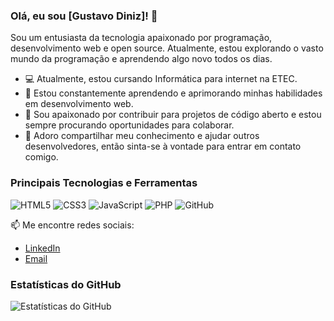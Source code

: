  ### Olá, eu sou [Gustavo Diniz]! 👋

Sou um entusiasta da tecnologia apaixonado por programação, desenvolvimento web e open source. Atualmente, estou explorando o vasto mundo da programação e aprendendo algo novo todos os dias.

- 💻 Atualmente, estou cursando Informática para internet na ETEC.
- 🌱 Estou constantemente aprendendo e aprimorando minhas habilidades em desenvolvimento web.
- 🚀 Sou apaixonado por contribuir para projetos de código aberto e estou sempre procurando oportunidades para colaborar.
- 💬 Adoro compartilhar meu conhecimento e ajudar outros desenvolvedores, então sinta-se à vontade para entrar em contato comigo.

### Principais Tecnologias e Ferramentas

![HTML5](https://img.shields.io/badge/HTML5-%23E34F26.svg?style=for-the-badge&logo=html5&logoColor=white)
![CSS3](https://img.shields.io/badge/CSS3-%231572B6.svg?style=for-the-badge&logo=css3&logoColor=white)
![JavaScript](https://img.shields.io/badge/JavaScript-%23323330.svg?style=for-the-badge&logo=javascript&logoColor=%23F7DF1E)
![PHP](https://img.shields.io/badge/PHP-%23777BB4.svg?style=for-the-badge&logo=php&logoColor=white)
![GitHub](https://img.shields.io/badge/GitHub-%23121011.svg?style=for-the-badge&logo=github&logoColor=white)

📫 Me encontre redes sociais:

- [LinkedIn](https://www.linkedin.com/in/gustavo-diniz-172554260/)
- [Email](dinizgustavo717@gmail.com)

### Estatísticas do GitHub

![Estatísticas do GitHub](https://github-readme-stats.vercel.app/api?username=seu-nome&show_icons=true&theme=dark)

<!---
dev-diniz/dev-diniz is a ✨ special ✨ repository because its `README.md` (this file) appears on your GitHub profile.
You can click the Preview link to take a look at your changes.
--->
